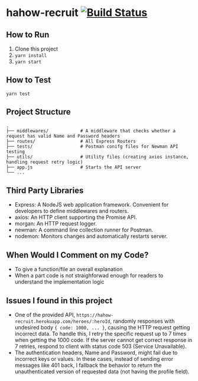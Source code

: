 # hahow-recruit [![Build Status](https://travis-ci.com/timlee0119/hahow-recruit.svg?branch=master)](https://travis-ci.com/timlee0119/hahow-recruit)
## How to Run
1. Clone this project
2. `yarn install`
3. `yarn start`
## How to Test
`yarn test`
## Project Structure
    .
    ├── middlewares/            # A middleware that checks whether a request has valid Name and Password headers
    ├── routes/                 # All Express Routers
    ├── tests/                  # Postman conifg files for Newman API testing
    ├── utils/                  # Utility files (creating axios instance, handling request retry logic)
    ├── app.js                  # Starts the API server
    └── ...
## Third Party Libraries
- Express: A NodeJS web application framework. Convenient for developers to define middlewares and routers.
- axios: An HTTP client supporting the Promise API.
- morgan: An HTTP request logger.
- newman: A command line collection runner for Postman.
- nodemon: Monitors changes and automatically restarts server.
## When Would I Comment on my Code?
- To give a function/file an overall explanation
- When a part code is not straighforwad enough for readers to understand the implementation logic
## Issues I found in this project
- One of the provided API, `https://hahow-recruit.herokuapp.com/heroes/:heroId`, randomly responses with undesired body `{ code: 1000, ... }`, causing the HTTP request getting incorrect data. To handle this, I retry the specific request up to 7 times when getting the 1000 code. If the server cannot get correct response in 7 retries, respond to client with status code 503 (Service Unavailable).
- The authentication headers, Name and Password, might fail due to incorrect keys or values. In these cases, instead of sending error messages like 401 back, I fallback the behavior to return the unauthenticated version of requested data (not having the profile field).
